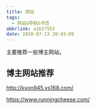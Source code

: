 ```yaml
---
title: 网站
tags:
  - 网站&导航&书签
abbrlink: a1b17552
date: 2020-07-13 20:43:09
---
```


主要推荐一些博主网站。

<!-- more -->

## 博主网站推荐

http://kyon945.ys168.com/

https://www.runningcheese.com/

